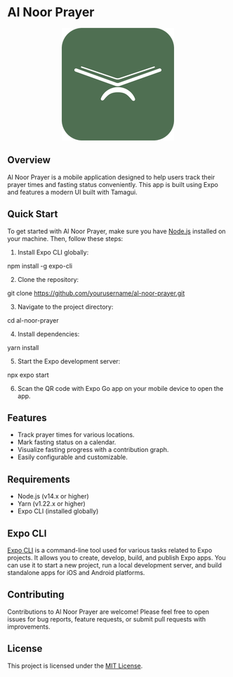 # Al Noor Prayer


<p align="center">
  <img src="./assets/icon.png" alt="Tamagui Icon"/>
</p>



## Overview

Al Noor Prayer is a mobile application designed to help users track their prayer times and fasting status conveniently. This app is built using Expo and features a modern UI built with Tamagui.

## Quick Start

To get started with Al Noor Prayer, make sure you have [Node.js](https://nodejs.org/) installed on your machine. Then, follow these steps:

1. Install Expo CLI globally:

npm install -g expo-cli

2. Clone the repository:

git clone https://github.com/yourusername/al-noor-prayer.git

3. Navigate to the project directory:

cd al-noor-prayer

4. Install dependencies:

yarn install

5. Start the Expo development server:

npx expo start

6. Scan the QR code with Expo Go app on your mobile device to open the app.

## Features

- Track prayer times for various locations.
- Mark fasting status on a calendar.
- Visualize fasting progress with a contribution graph.
- Easily configurable and customizable.

## Requirements

- Node.js (v14.x or higher)
- Yarn (v1.22.x or higher)
- Expo CLI (installed globally)

## Expo CLI

[Expo CLI](https://docs.expo.dev/workflow/expo-cli/) is a command-line tool used for various tasks related to Expo projects. It allows you to create, develop, build, and publish Expo apps. You can use it to start a new project, run a local development server, and build standalone apps for iOS and Android platforms.


## Contributing

Contributions to Al Noor Prayer are welcome! Please feel free to open issues for bug reports, feature requests, or submit pull requests with improvements.

## License

This project is licensed under the [MIT License](LICENSE).
